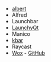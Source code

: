 - [albert](https://github.com/albertlauncher/albert)
- Alfred
- Launchbar
- [LaunchyQt](https://github.com/samsonwang/LaunchyQt)
- Manico
- [kbar](https://github.com/timc1/kbar)
- Raycast
- [Wox](http://www.wox.one/) - [GitHub](https://github.com/Wox-launcher/Wox)
